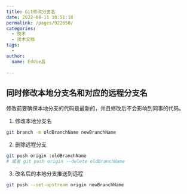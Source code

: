 ```yaml
---
title: Git修改分支名
date: 2022-08-11 10:51:18
permalink: /pages/922650/
categories:
  - 技术
  - 技术文档
tags:
  -
author:
  name: Eddie昌
  
---
```


## 同时修改本地分支名和对应的远程分支名

修改前要确保本地分支的代码是最新的，并且修改后不会影响到同事的代码。

1. 修改本地分支名
```sh
git branch -m oldBranchName newBranchName
```

2. 删除远程分支
```sh
git push origin :oldBranchName
# 或者 git push origin --delete oldBranchName
```

3. 改名后的本地分支推送到远程

```sh
git push --set-upstream origin newBranchName
```
